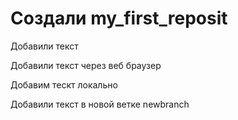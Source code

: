 ﻿# Создали my_first_reposit

Добавили текст

Добавили текст через веб браузер

Добавим тескт локально

Добавили текст в новой ветке newbranch

